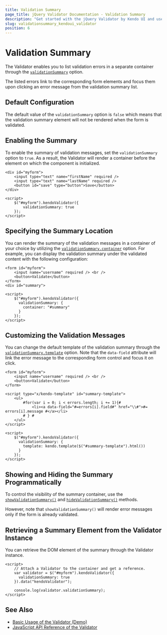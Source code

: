 ```yaml
---
title: Validation Summary
page_title: jQuery Validator Documentation - Validation Summary
description: "Get started with the jQuery Validator by Kendo UI and use the built-in validation summary functionality."
slug: validationsummary_kendoui_validator
position: 6
---
```


# Validation Summary

The Validator enables you to list validation errors in a separate container through the [`validationSummary`](/api/javascript/ui/validator/configuration/validationsummary) option. 

The listed errors link to the corresponding form elements and focus them upon clicking an error message from the validation summary list.

## Default Configuration

The default value of the `validationSummary` option is `false` which means that the validation summary element will not be rendered when the form is validated.

## Enabling the Summary

To enable the summary of validation messages, set the `validationSummary` option to `true`. As a result, the Validator will render a container before the element on which the component is initialized.

    <div id="myform">
        <input type="text" name="firstName" required />
        <input type="text" name="lastName" required />
        <button id="save" type="button">Save</button>
    </div>

    <script>
        $("#myform").kendoValidator({
            validationSummary: true
        });
    </script>

## Specifying the Summary Location 

You can render the summary of the validation messages in a container of your choice by utilizing the [`validationSummary.container`](/api/javascript/ui/validator/configuration/validationsummary.container) option. For example, you can display the validation summary under the validated content with the following configuration:

    <form id="myform">
        <input name="username" required /> <br />
        <button>Validate</button>
    </form>
    <div id="summary">

    <script>
        $("#myform").kendoValidator({
          validationSummary: {
            container: "#summary"
          }
        });
    </script>

## Customizing the Validation Messages

You can change the default template of the validation summary through the [`validationSummary.template`](/api/javascript/ui/validator/configuration/validationsummary.template) option. Note that the `data-field` attribute will link the error message to the corresponding form control and focus it on click.


    <form id="myform">
        <input name="username" required /> <br />
        <button>Validate</button>
    </form>

    <script type="x/kendo-template" id="summary-template">
        <ul>
            #for(var i = 0; i < errors.length; i += 1){#
                <li><a data-field="#=errors[i].field#" href="\\#">#= errors[i].message #</a></li>
            # } #
        </ul>
    </script>

    <script>
        $("#myform").kendoValidator({
          validationSummary: {
            template: kendo.template($("#summary-template").html())
          }
        });
    </script>


## Showing and Hiding the Summary Programmatically

To control the visibility of the summary container, use the [`showValidationSummary()`](/api/javascript/ui/validator/methods/showvalidationsummary) and [`hideValidationSummary()`](/api/javascript/ui/validator/methods/hidevalidationsummary) methods. 

However, note that `showValidationSummary()` will render error messages only if the form is already validated.

## Retrieving a Summary Element from the Validator Instance

You can retrieve the DOM element of the summary through the Validator instance.

    <script>
        // Attach a Validator to the container and get a reference.
        var validator = $("#myform").kendoValidator({
          validationSummary: true
        }).data("kendoValidator");

        console.log(validator.validationSummary);
    </script>

## See Also

* [Basic Usage of the Validator (Demo)](https://demos.telerik.com/kendo-ui/validator/index)
* [JavaScript API Reference of the Validator](/api/javascript/ui/validator)
